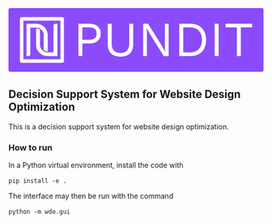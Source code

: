 <p align="center">
  <img src="./img/banner.png" width="600" title="PUNDIT banner">
</p>

## Decision Support System for Website Design Optimization

This is a decision support system for website design optimization. 

### How to run

In a Python virtual environment, install the code with
```commandline
pip install -e .
```

The interface may then be run with the command
```commandline
python -m wdo.gui
```
